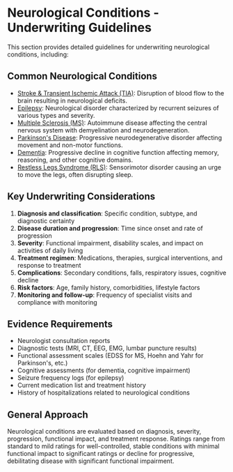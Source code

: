 # Neurological Conditions - Underwriting Guidelines

This section provides detailed guidelines for underwriting neurological conditions, including:

## Common Neurological Conditions

- [Stroke & Transient Ischemic Attack (TIA)](stroke_tia.md): Disruption of blood flow to the brain resulting in neurological deficits.
- [Epilepsy](epilepsy.md): Neurological disorder characterized by recurrent seizures of various types and severity.
- [Multiple Sclerosis (MS)](multiple_sclerosis.md): Autoimmune disease affecting the central nervous system with demyelination and neurodegeneration.
- [Parkinson's Disease](parkinsons.md): Progressive neurodegenerative disorder affecting movement and non-motor functions.
- [Dementia](dementia.md): Progressive decline in cognitive function affecting memory, reasoning, and other cognitive domains.
- [Restless Legs Syndrome (RLS)](restless_legs_syndrome.md): Sensorimotor disorder causing an urge to move the legs, often disrupting sleep.

## Key Underwriting Considerations

1. **Diagnosis and classification**: Specific condition, subtype, and diagnostic certainty
2. **Disease duration and progression**: Time since onset and rate of progression
3. **Severity**: Functional impairment, disability scales, and impact on activities of daily living
4. **Treatment regimen**: Medications, therapies, surgical interventions, and response to treatment
5. **Complications**: Secondary conditions, falls, respiratory issues, cognitive decline
6. **Risk factors**: Age, family history, comorbidities, lifestyle factors
7. **Monitoring and follow-up**: Frequency of specialist visits and compliance with monitoring

## Evidence Requirements

- Neurologist consultation reports
- Diagnostic tests (MRI, CT, EEG, EMG, lumbar puncture results)
- Functional assessment scales (EDSS for MS, Hoehn and Yahr for Parkinson's, etc.)
- Cognitive assessments (for dementia, cognitive impairment)
- Seizure frequency logs (for epilepsy)
- Current medication list and treatment history
- History of hospitalizations related to neurological conditions

## General Approach

Neurological conditions are evaluated based on diagnosis, severity, progression, functional impact, and treatment response. Ratings range from standard to mild ratings for well-controlled, stable conditions with minimal functional impact to significant ratings or decline for progressive, debilitating disease with significant functional impairment. 